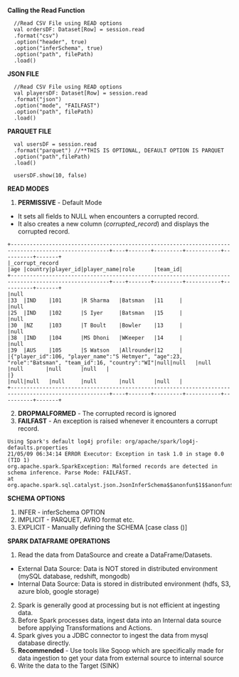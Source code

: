 **Calling the Read Function**
```
  //Read CSV File using READ options
  val ordersDF: Dataset[Row] = session.read
  .format("csv")
  .option("header", true)
  .option("inferSchema", true)
  .option("path", filePath)
  .load()
```
**JSON FILE**
```
  //Read CSV File using READ options
  val playersDF: Dataset[Row] = session.read
  .format("json")
  .option("mode", "FAILFAST")
  .option("path", filePath)
  .load()
```
**PARQUET FILE**
```
  val usersDF = session.read
  .format("parquet") //**THIS IS OPTIONAL, DEFAULT OPTION IS PARQUET
  .option("path",filePath)
  .load()
  
  usersDF.show(10, false)
```
**READ MODES**
1. **PERMISSIVE** - Default Mode 
- It sets all fields to NULL when encounters a corrupted record. 
- It also creates a new column (_corrupted_record_) and displays the corrupted record.
```
+-----------------------------------------------------------------------------------------------------+----+-------+---------+-----------+----------+-------+
|_corrupt_record                                                                                      |age |country|player_id|player_name|role      |team_id|
+-----------------------------------------------------------------------------------------------------+----+-------+---------+-----------+----------+-------+
|null                                                                                                 |33  |IND    |101      |R Sharma   |Batsman   |11     |
|null                                                                                                 |25  |IND    |102      |S Iyer     |Batsman   |15     |
|null                                                                                                 |30  |NZ     |103      |T Boult    |Bowler    |13     |
|null                                                                                                 |38  |IND    |104      |MS Dhoni   |WKeeper   |14     |
|null                                                                                                 |39  |AUS    |105      |S Watson   |Allrounder|12     |
|{"player_id":106, "player_name":"S Hetmyer", "age":23, "role":"Batsman", "team_id":16, "country":"WI"|null|null   |null     |null       |null      |null   |
|}                                                                                                    |null|null   |null     |null       |null      |null   |
+-----------------------------------------------------------------------------------------------------+----+-------+---------+-----------+----------+-------+
```
2. **DROPMALFORMED** - The corrupted record is ignored
3. **FAILFAST** - An exception is raised whenever it encounters a corrupt record.
```
Using Spark's default log4j profile: org/apache/spark/log4j-defaults.properties
21/05/09 06:34:14 ERROR Executor: Exception in task 1.0 in stage 0.0 (TID 1)
org.apache.spark.SparkException: Malformed records are detected in schema inference. Parse Mode: FAILFAST.
at org.apache.spark.sql.catalyst.json.JsonInferSchema$$anonfun$1$$anonfun$apply$1.apply(JsonInferSchema.scala:66)
```

**SCHEMA OPTIONS**
1. INFER - inferSchema OPTION
2. IMPLICIT - PARQUET, AVRO format etc.
3. EXPLICIT - Manually defining the SCHEMA [case class (<definition>)]

**SPARK DATAFRAME OPERATIONS**
1. Read the data from DataSource and create a DataFrame/Datasets.
  - External Data Source: Data is NOT stored in distributed environment (mySQL database, redshift, mongodb)
  - Internal Data Source: Data is stored in distributed environment (hdfs, S3, azure blob, google storage)
2. Spark is generally good at processing but is not efficient at ingesting data.
3. Before Spark processes data, ingest data into an Internal data source before applying Transformations and Actions.
4. Spark gives you a JDBC connector to ingest the data from mysql database directly.
5. **Recommended** - Use tools like Sqoop which are specifically made for data ingestion to get your data from external source to internal source
6. Write the data to the Target (SINK)
